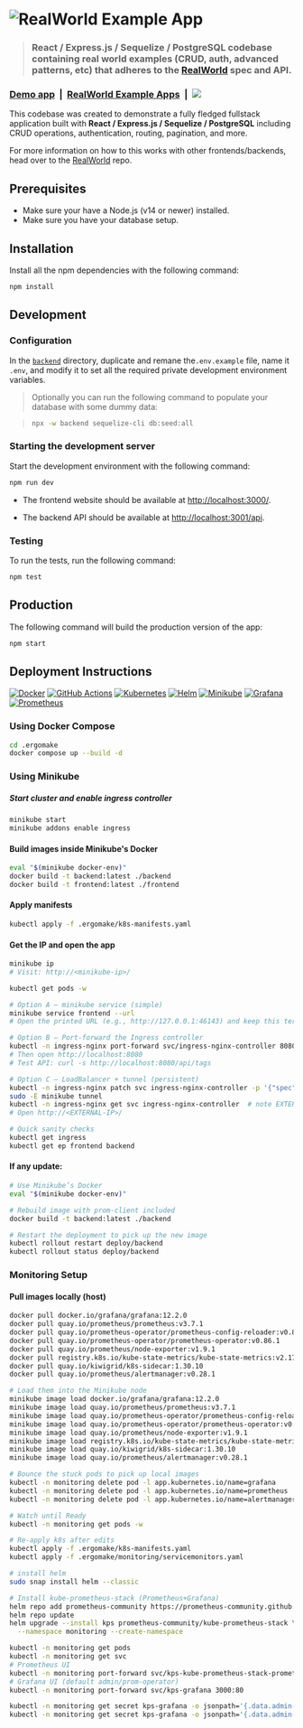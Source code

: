 # ![RealWorld Example App](logo.png)

> ### React / Express.js / Sequelize / PostgreSQL codebase containing real world examples (CRUD, auth, advanced patterns, etc) that adheres to the [RealWorld](https://realworld.io/) spec and API.

### [Demo app](https://conduit-realworld-example-app.fly.dev/)&nbsp;&nbsp;|&nbsp;&nbsp;[RealWorld Example Apps](https://codebase.show/projects/realworld?category=fullstack)&nbsp;&nbsp;|&nbsp;&nbsp;![](https://heroku-status-badges.herokuapp.com/conduit-realworld-example-app)

This codebase was created to demonstrate a fully fledged fullstack application built with **React / Express.js / Sequelize / PostgreSQL** including CRUD operations, authentication, routing, pagination, and more.

For more information on how to this works with other frontends/backends, head over to the [RealWorld](https://github.com/gothinkster/realworld) repo.

## Prerequisites

- Make sure your have a Node.js (v14 or newer) installed.
- Make sure you have your database setup.

## Installation

Install all the npm dependencies with the following command:

```bash
npm install
```

## Development

### Configuration

In the [`backend`](backend/) directory, duplicate and remane the`.env.example` file, name it `.env`, and modify it to set all the required private development environment variables.

> Optionally you can run the following command to populate your database with some dummy data:

> ```bash
> npx -w backend sequelize-cli db:seed:all
> ```

### Starting the development server

Start the development environment with the following command:

```bash
npm run dev
```

- The frontend website should be available at [http://localhost:3000/](http://localhost:3000).

- The backend API should be available at [http://localhost:3001/api](http://localhost:3001/api).

### Testing

To run the tests, run the following command:

```bash
npm test
```

## Production

The following command will build the production version of the app:

```bash
npm start
```

## Deployment Instructions
[![Docker](https://img.shields.io/badge/Docker-2496ED?logo=docker&logoColor=white&style=for-the-badge)](https://www.docker.com/)
[![GitHub Actions](https://img.shields.io/badge/GitHub_Actions-2088FF?logo=github-actions&logoColor=white&style=for-the-badge)](https://github.com/features/actions)
[![Kubernetes](https://img.shields.io/badge/Kubernetes-326CE5?logo=kubernetes&logoColor=white&style=for-the-badge)](https://kubernetes.io/)
[![Helm](https://img.shields.io/badge/Helm-0F1689?logo=helm&logoColor=white&style=for-the-badge)](https://helm.sh/)
[![Minikube](https://img.shields.io/badge/Minikube-8C92FA?logo=minikube&logoColor=white&style=for-the-badge)](https://minikube.sigs.k8s.io/docs/)
[![Grafana](https://img.shields.io/badge/Grafana-F46800?logo=grafana&logoColor=white&style=for-the-badge)](https://grafana.com/)
[![Prometheus](https://img.shields.io/badge/Prometheus-E6522C?logo=prometheus&logoColor=white&style=for-the-badge)](https://prometheus.io/)

### Using Docker Compose
```bash
cd .ergomake
docker compose up --build -d
```

### Using Minikube

##### Start cluster and enable ingress controller
```bash
minikube start
minikube addons enable ingress
```

#### Build images inside Minikube's Docker
```bash
eval "$(minikube docker-env)"
docker build -t backend:latest ./backend
docker build -t frontend:latest ./frontend
```

#### Apply manifests
```bash
kubectl apply -f .ergomake/k8s-manifests.yaml
```

#### Get the IP and open the app
```bash
minikube ip
# Visit: http://<minikube-ip>/

kubectl get pods -w

# Option A — minikube service (simple)
minikube service frontend --url
# Open the printed URL (e.g., http://127.0.0.1:46143) and keep this terminal open

# Option B — Port-forward the Ingress controller
kubectl -n ingress-nginx port-forward svc/ingress-nginx-controller 8080:80
# Then open http://localhost:8080
# Test API: curl -s http://localhost:8080/api/tags

# Option C — LoadBalancer + tunnel (persistent)
kubectl -n ingress-nginx patch svc ingress-nginx-controller -p '{"spec":{"type":"LoadBalancer"}}'
sudo -E minikube tunnel
kubectl -n ingress-nginx get svc ingress-nginx-controller  # note EXTERNAL-IP
# Open http://<EXTERNAL-IP>/

# Quick sanity checks
kubectl get ingress
kubectl get ep frontend backend
```

#### If any update:
```bash
# Use Minikube’s Docker
eval "$(minikube docker-env)"

# Rebuild image with prom-client included
docker build -t backend:latest ./backend

# Restart the deployment to pick up the new image
kubectl rollout restart deploy/backend
kubectl rollout status deploy/backend
```
### Monitoring Setup
#### Pull images locally (host)
```bash
docker pull docker.io/grafana/grafana:12.2.0
docker pull quay.io/prometheus/prometheus:v3.7.1
docker pull quay.io/prometheus-operator/prometheus-config-reloader:v0.86.1
docker pull quay.io/prometheus-operator/prometheus-operator:v0.86.1
docker pull quay.io/prometheus/node-exporter:v1.9.1
docker pull registry.k8s.io/kube-state-metrics/kube-state-metrics:v2.17.0
docker pull quay.io/kiwigrid/k8s-sidecar:1.30.10
docker pull quay.io/prometheus/alertmanager:v0.28.1

# Load them into the Minikube node
minikube image load docker.io/grafana/grafana:12.2.0
minikube image load quay.io/prometheus/prometheus:v3.7.1
minikube image load quay.io/prometheus-operator/prometheus-config-reloader:v0.86.1
minikube image load quay.io/prometheus-operator/prometheus-operator:v0.86.1
minikube image load quay.io/prometheus/node-exporter:v1.9.1
minikube image load registry.k8s.io/kube-state-metrics/kube-state-metrics:v2.17.0
minikube image load quay.io/kiwigrid/k8s-sidecar:1.30.10
minikube image load quay.io/prometheus/alertmanager:v0.28.1

# Bounce the stuck pods to pick up local images
kubectl -n monitoring delete pod -l app.kubernetes.io/name=grafana
kubectl -n monitoring delete pod -l app.kubernetes.io/name=prometheus
kubectl -n monitoring delete pod -l app.kubernetes.io/name=alertmanager

# Watch until Ready
kubectl -n monitoring get pods -w

# Re-apply k8s after edits
kubectl apply -f .ergomake/k8s-manifests.yaml
kubectl apply -f .ergomake/monitoring/servicemonitors.yaml

# install helm 
sudo snap install helm --classic

# Install kube-prometheus-stack (Prometheus+Grafana)
helm repo add prometheus-community https://prometheus-community.github.io/helm-charts
helm repo update
helm upgrade --install kps prometheus-community/kube-prometheus-stack \
  --namespace monitoring --create-namespace

kubectl -n monitoring get pods
kubectl -n monitoring get svc
# Prometheus UI
kubectl -n monitoring port-forward svc/kps-kube-prometheus-stack-prometheus 9090:9090
# Grafana UI (default admin/prom-operator)
kubectl -n monitoring port-forward svc/kps-grafana 3000:80

kubectl -n monitoring get secret kps-grafana -o jsonpath='{.data.admin-user}' | base64 -d; echo
kubectl -n monitoring get secret kps-grafana -o jsonpath='{.data.admin-password}' | base64 -d; echo
```
